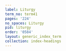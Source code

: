 ```yaml
---
label: Liturgy
term_no: term41
pages: '224'
no_spaces: Liturgy
pid: liturgy
order: '0584'
layout: generic_index_term
collection: index-headings
---
```

